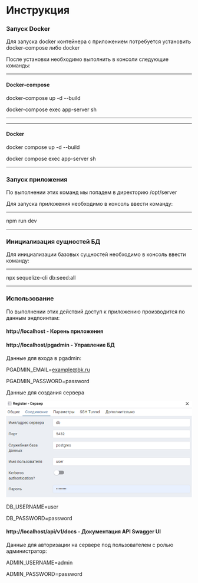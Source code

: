 # Инструкция

### Запуск Docker


Для запуска docker контейнера с приложением потребуется установить docker-compose либо docker

После установки необходимо выполнить в консоли следующие команды:

***
#### Docker-compose
docker-compose up -d --build

docker-compose exec app-server sh
***
***
#### Docker
docker compose up -d --build

docker compose exec app-server sh
***

### Запуск приложения

По выполнении этих команд мы попадем в директорию /opt/server

Для запуска приложения необходимо в консоль ввести команду:
***
npm run dev
***

### Инициализация сущностей БД

Для инициализации базовых сущностей необходимо в консоль ввести команду:
***
npx sequelize-cli db:seed:all
***

### Использование

По выполнении этих действий доступ к приложению производится по данным эндпоинтам:

#### http://localhost - Корень приложения

#### http://localhost/pgadmin - Управление БД

Данные для входа в pgadmin:

PGADMIN_EMAIL=example@bk.ru

PGADMIN_PASSWORD=password

Данные для создания сервера

![img_1.png](img_1.png)

DB_USERNAME=user

DB_PASSWORD=password

#### http://localhost/api/v1/docs - Документация API Swagger UI

Данные для авторизации на сервере под пользователем с ролью администратор:

ADMIN_USERNAME=admin

ADMIN_PASSWORD=password




